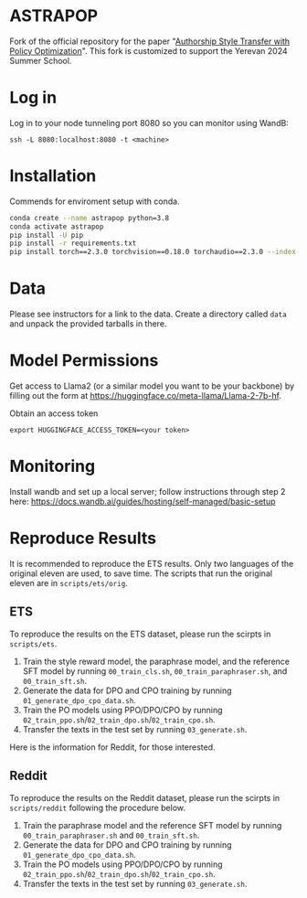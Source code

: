 # ASTRAPOP
Fork of the official repository for the paper "[Authorship Style Transfer with Policy Optimization](https://arxiv.org/abs/2403.08043)".
This fork is customized to support the Yerevan 2024 Summer School.

# Log in

Log in to your node tunneling port 8080 so you can monitor using WandB:
```
ssh -L 8080:localhost:8080 -t <machine>
```

# Installation

Commends for enviroment setup with conda.
```bash
conda create --name astrapop python=3.8
conda activate astrapop
pip install -U pip
pip install -r requirements.txt
pip install torch==2.3.0 torchvision==0.18.0 torchaudio==2.3.0 --index-url https://download.pytorch.org/whl/cu118
```

# Data

Please see instructors for a link to the data. Create a directory called `data` and unpack the provided tarballs in there.

# Model Permissions

Get access to Llama2 (or a similar model you want to be your backbone) by filling out the form at https://huggingface.co/meta-llama/Llama-2-7b-hf.

Obtain an access token 

```export HUGGINGFACE_ACCESS_TOKEN=<your token>```

# Monitoring

Install wandb and set up a local server; follow instructions through step 2 here: https://docs.wandb.ai/guides/hosting/self-managed/basic-setup



# Reproduce Results

It is recommended to reproduce the ETS results. Only two languages of the original eleven are used, to save time. The scripts that run the original eleven are in `scripts/ets/orig`.

## ETS
To reproduce the results on the ETS dataset, please run the scirpts in `scripts/ets`.
1. Train the style reward model, the paraphrase model, and the reference SFT model by running `00_train_cls.sh`, `00_train_paraphraser.sh`, and `00_train_sft.sh`.
2. Generate the data for DPO and CPO training by running `01_generate_dpo_cpo_data.sh`.
3. Train the PO models using PPO/DPO/CPO by running `02_train_ppo.sh`/`02_train_dpo.sh`/`02_train_cpo.sh`.
4. Transfer the texts in the test set by running `03_generate.sh`.


Here is the information for Reddit, for those interested.

## Reddit
To reproduce the results on the Reddit dataset, please run the scirpts in `scripts/reddit` following the procedure below.
1. Train the paraphrase model and the reference SFT model by running `00_train_paraphraser.sh` and `00_train_sft.sh`.
2. Generate the data for DPO and CPO training by running `01_generate_dpo_cpo_data.sh`.
3. Train the PO models using PPO/DPO/CPO by running `02_train_ppo.sh`/`02_train_dpo.sh`/`02_train_cpo.sh`.
4. Transfer the texts in the test set by running `03_generate.sh`.   
